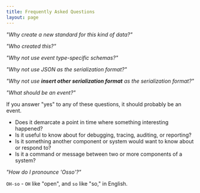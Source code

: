 ```yaml
---
title: Frequently Asked Questions
layout: page
---
```


_"Why create a new standard for this kind of data?"_

_"Who created this?"_

_"Why not use event type-specific schemas?"_

_"Why not use JSON as the serialization format?"_

_"Why not use **insert other serialization format** as the serialization format?"_

_"What should be an event?"_

If you answer "yes" to any of these questions, it should probably be an event.

  * Does it demarcate a point in time where something interesting happened?
  * Is it useful to know about for debugging, tracing, auditing, or reporting?
  * Is it something another component or system would want to know about or respond to?
  * Is it a command or message between two or more components of a system?

_"How do I pronounce 'Osso'?"_

`OH-so` - `OH` like "open", and `so` like "so," in English.
